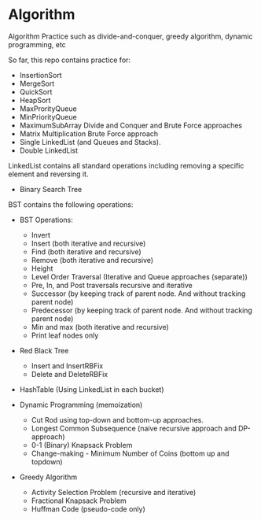 # Algorithm
Algorithm Practice such as divide-and-conquer, greedy algorithm, dynamic programming, etc

So far, this repo contains practice for:

* InsertionSort
* MergeSort
* QuickSort
* HeapSort
* MaxProrityQueue
* MinPriorityQueue
* MaximumSubArray Divide and Conquer and Brute Force approaches
* Matrix Multiplication Brute Force approach
* Single LinkedList (and Queues and Stacks).
* Double LinkedList

LinkedList contains all standard operations including removing a specific element and reversing it. 

* Binary Search Tree 

BST contains the following operations:

* BST Operations:
  - Invert
  - Insert (both iterative and recursive)
  - Find (both iterative and recursive)
  - Remove (both iterative and recursive)
  - Height
  - Level Order Traversal (Iterative and Queue approaches (separate))
  - Pre, In, and Post traversals recursive and iterative
  - Successor (by keeping track of parent node. And without tracking parent node)
  - Predecessor (by keeping track of parent node. And without tracking parent node)
  - Min and max (both iterative and recursive)
  - Print leaf nodes only


* Red Black Tree
  - Insert and InsertRBFix
  - Delete and DeleteRBFix

* HashTable (Using LinkedList in each bucket)

* Dynamic Programming (memoization)
  - Cut Rod using top-down and bottom-up approaches.
  - Longest Common Subsequence (naive recursive approach and DP-approach)
  - 0-1 (Binary) Knapsack Problem
  - Change-making - Minimum Number of Coins (bottom up and topdown)
* Greedy Algorithm
  - Activity Selection Problem (recursive and iterative)
  - Fractional Knapsack Problem
  - Huffman Code (pseudo-code only)